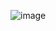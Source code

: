 ![image](https://user-images.githubusercontent.com/43661956/127133377-5aac55bd-44d7-4fdd-be27-1d48b877dfc2.png)
